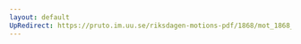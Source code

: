 ```yaml
---
layout: default
UpRedirect: https://pruto.im.uu.se/riksdagen-motions-pdf/1868/mot_1868__ak__95.pdf
---
```

